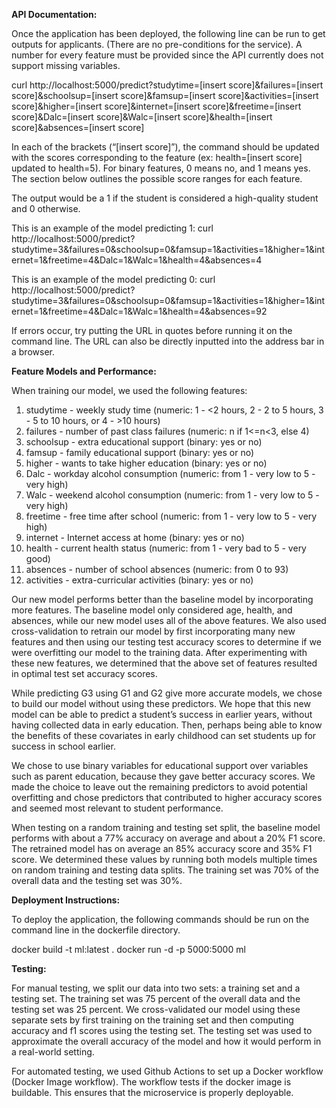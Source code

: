 **API Documentation:**

Once the application has been deployed, the following line can be run to get outputs for applicants. (There are no pre-conditions for the service). A number for every feature must be provided since the API currently does not support missing variables.

curl http://localhost:5000/predict?studytime=[insert score]&failures=[insert score]&schoolsup=[insert score]&famsup=[insert score]&activities=[insert score]&higher=[insert score]&internet=[insert score]&freetime=[insert score]&Dalc=[insert score]&Walc=[insert score]&health=[insert score]&absences=[insert score]

In each of the brackets (“[insert score]”), the command should be updated with the scores corresponding to the feature (ex: health=[insert score] updated to health=5). For binary features, 0 means no, and 1 means yes. The section below outlines the possible score ranges for each feature.

The output would be a 1 if the student is considered a high-quality student and 0 otherwise.

This is an example of the model predicting 1: 
curl http://localhost:5000/predict?studytime=3&failures=0&schoolsup=0&famsup=1&activities=1&higher=1&internet=1&freetime=4&Dalc=1&Walc=1&health=4&absences=4

This is an example of the model predicting 0: 
curl http://localhost:5000/predict?studytime=3&failures=0&schoolsup=0&famsup=1&activities=1&higher=1&internet=1&freetime=4&Dalc=1&Walc=1&health=4&absences=92

If errors occur, try putting the URL in quotes before running it on the command line. The URL can also be directly inputted into the address bar in a browser.

**Feature Models and Performance:**

When training our model, we used the following features:
1. studytime - weekly study time (numeric: 1 - <2 hours, 2 - 2 to 5 hours, 3 - 5 to 10 hours, or 4 - >10 hours)
2. failures - number of past class failures (numeric: n if 1<=n<3, else 4)
3. schoolsup - extra educational support (binary: yes or no)
4. famsup - family educational support (binary: yes or no)
5. higher - wants to take higher education (binary: yes or no)
6. Dalc - workday alcohol consumption (numeric: from 1 - very low to 5 - very high)
7. Walc - weekend alcohol consumption (numeric: from 1 - very low to 5 - very high)
8. freetime - free time after school (numeric: from 1 - very low to 5 - very high)
9. internet - Internet access at home (binary: yes or no)
10. health - current health status (numeric: from 1 - very bad to 5 - very good)
11. absences - number of school absences (numeric: from 0 to 93)
12. activities - extra-curricular activities (binary: yes or no)

Our new model performs better than the baseline model by incorporating more features. The baseline model only considered age, health, and absences, while our new model uses all of the above features. We also used cross-validation to retrain our model by first incorporating many new features and then using our testing test accuracy scores to determine if we were overfitting our model to the training data. After experimenting with these new features, we determined that the above set of features resulted in optimal test set accuracy scores.

While predicting G3 using G1 and G2 give more accurate models, we chose to build our model without using these predictors. We hope that this new model can be able to predict a student’s success in earlier years, without having collected data in early education. Then, perhaps being able to know the benefits of these covariates in early childhood can set students up for success in school earlier. 

We chose to use binary variables for educational support over variables such as parent education, because they gave better accuracy scores. We made the choice to leave out the remaining predictors to avoid potential overfitting and chose predictors that contributed to higher accuracy scores and seemed most relevant to student performance. 

When testing on a random training and testing set split, the baseline model performs with about a 77% accuracy on average and about a 20% F1 score. The retrained model has on average an 85% accuracy score and 35% F1 score. We determined these values by running both models multiple times on random training and testing data splits. The training set was 70% of the overall data and the testing set was 30%.

**Deployment Instructions:**

To deploy the application, the following commands should be run on the command line in the dockerfile directory.

docker build -t ml:latest .
docker run -d -p 5000:5000 ml

**Testing:**

For manual testing, we split our data into two sets: a training set and a testing set. The training set was 75 percent of the overall data and the testing set was 25 percent. We cross-validated our model using these separate sets by first training on the training set and then computing accuracy and f1 scores using the testing set. The testing set was used to approximate the overall accuracy of the model and how it would perform in a real-world setting.

For automated testing, we used Github Actions to set up a Docker workflow (Docker Image workflow). The workflow tests if the docker image is buildable. This ensures that the microservice is properly deployable.
